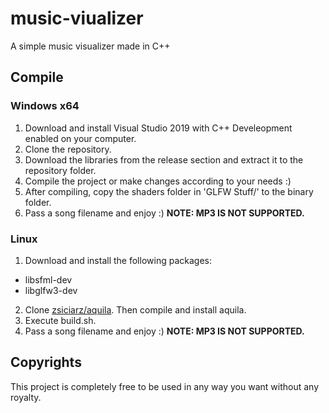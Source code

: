 # music-viualizer
A simple music visualizer made in C++

## Compile

### Windows x64
1) Download and install Visual Studio 2019 with C++ Develeopment enabled on your computer.
2) Clone the repository.
3) Download the libraries from the release section and extract it to the repository folder.
4) Compile the project or make changes according to your needs :)
5) After compiling, copy the shaders folder in 'GLFW Stuff/' to the binary folder.
6) Pass a song filename and enjoy :) __NOTE: MP3 IS NOT SUPPORTED.__

### Linux
1) Download and install the following packages:
  - libsfml-dev
  - libglfw3-dev
2) Clone [zsiciarz/aquila](https://github.com/zsiciarz/aquila). Then compile and install aquila.
3) Execute build.sh.
4) Pass a song filename and enjoy :) __NOTE: MP3 IS NOT SUPPORTED.__

## Copyrights
This project is completely free to be used in any way you want without any royalty.
